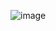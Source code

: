 ![image](https://user-images.githubusercontent.com/90928212/159078223-925908c1-46de-433b-a16d-e98441d02226.png)
